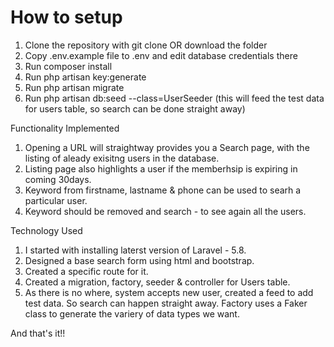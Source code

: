# How to setup


1. Clone the repository with git clone OR download the folder
2. Copy .env.example file to .env and edit database credentials there
3. Run composer install
4. Run php artisan key:generate
5. Run php artisan migrate
6. Run php artisan db:seed --class=UserSeeder  (this will feed the test data for users table, so search can be done straight away)

Functionality Implemented
1. Opening a URL will straightway provides you a Search page, with the listing of aleady exisitng users in the database.
2. Listing page also highlights a user if the memberhsip is expiring in coming 30days.
3. Keyword from firstname, lastname & phone can be used to searh a particular user. 
4. Keyword should be removed and search - to see again all the users.

Technology Used
1. I started with installing laterst version of Laravel - 5.8. 
2. Designed a base search form using html and bootstrap.
3. Created a specific route for it.
4. Created a migration, factory, seeder & controller for Users table.
5. As there is no where, system accepts new user, created a feed to add test data. So search can happen straight away. 
   Factory uses a Faker class to generate the variery of data types we want.

And that's it!!


